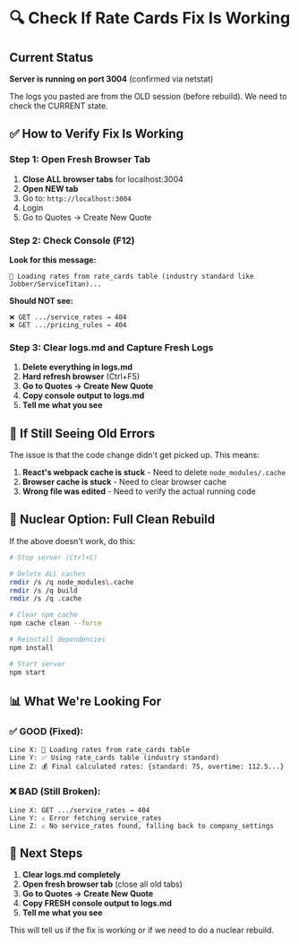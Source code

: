 # 🔍 Check If Rate Cards Fix Is Working

## Current Status

**Server is running on port 3004** (confirmed via netstat)

The logs you pasted are from the OLD session (before rebuild). We need to check the CURRENT state.

## ✅ How to Verify Fix Is Working

### Step 1: Open Fresh Browser Tab

1. **Close ALL browser tabs** for localhost:3004
2. **Open NEW tab**
3. Go to: `http://localhost:3004`
4. Login
5. Go to Quotes → Create New Quote

### Step 2: Check Console (F12)

**Look for this message:**
```
🔧 Loading rates from rate_cards table (industry standard like Jobber/ServiceTitan)...
```

**Should NOT see:**
```
❌ GET .../service_rates → 404
❌ GET .../pricing_rules → 404
```

### Step 3: Clear logs.md and Capture Fresh Logs

1. **Delete everything in logs.md**
2. **Hard refresh browser** (Ctrl+F5)
3. **Go to Quotes → Create New Quote**
4. **Copy console output to logs.md**
5. **Tell me what you see**

## 🐛 If Still Seeing Old Errors

The issue is that the code change didn't get picked up. This means:

1. **React's webpack cache is stuck** - Need to delete `node_modules/.cache`
2. **Browser cache is stuck** - Need to clear browser cache
3. **Wrong file was edited** - Need to verify the actual running code

## 🔧 Nuclear Option: Full Clean Rebuild

If the above doesn't work, do this:

```bash
# Stop server (Ctrl+C)

# Delete ALL caches
rmdir /s /q node_modules\.cache
rmdir /s /q build
rmdir /s /q .cache

# Clear npm cache
npm cache clean --force

# Reinstall dependencies
npm install

# Start server
npm start
```

## 📊 What We're Looking For

### ✅ GOOD (Fixed):
```
Line X: 🔧 Loading rates from rate_cards table
Line Y: ✅ Using rate_cards table (industry standard)
Line Z: 💰 Final calculated rates: {standard: 75, overtime: 112.5...}
```

### ❌ BAD (Still Broken):
```
Line X: GET .../service_rates → 404
Line Y: ⚠️ Error fetching service_rates
Line Z: ⚠️ No service_rates found, falling back to company_settings
```

## 🎯 Next Steps

1. **Clear logs.md completely**
2. **Open fresh browser tab** (close all old tabs)
3. **Go to Quotes → Create New Quote**
4. **Copy FRESH console output to logs.md**
5. **Tell me what you see**

This will tell us if the fix is working or if we need to do a nuclear rebuild.


